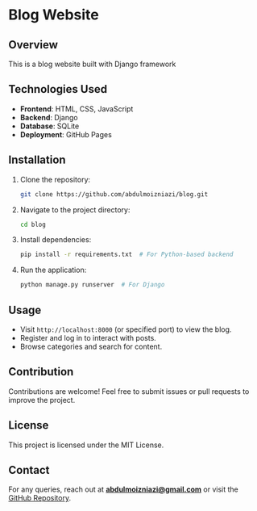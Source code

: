 # Blog Website

## Overview
This is a blog website built with Django framework


## Technologies Used
- **Frontend**: HTML, CSS, JavaScript 
- **Backend**: Django
- **Database**: SQLite
- **Deployment**: GitHub Pages

## Installation
1. Clone the repository:
   ```sh
   git clone https://github.com/abdulmoizniazi/blog.git
   ```
2. Navigate to the project directory:
   ```sh
   cd blog
   ```
3. Install dependencies:
   ```sh
   pip install -r requirements.txt  # For Python-based backend
   
   ```
4. Run the application:
   ```sh
   python manage.py runserver  # For Django
   
   
   ```

## Usage
- Visit `http://localhost:8000` (or specified port) to view the blog.
- Register and log in to interact with posts.
- Browse categories and search for content.

## Contribution
Contributions are welcome! Feel free to submit issues or pull requests to improve the project.

## License
This project is licensed under the MIT License.

## Contact
For any queries, reach out at **abdulmoizniazi@gmail.com** or visit the [GitHub Repository](https://github.com/abdulmoizniazi).

